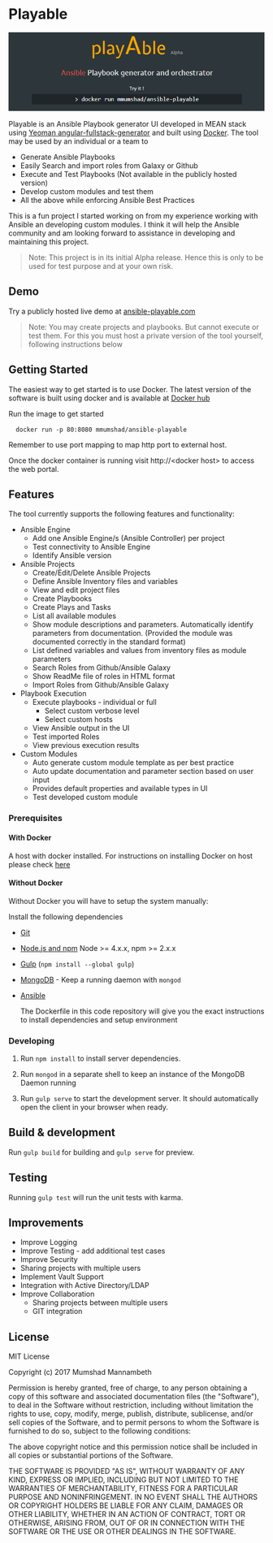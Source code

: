 # Playable

[![ansible-playable](client/assets/images/banner.png)](http://ansible-playable.com)

Playable is an Ansible Playbook generator UI developed in MEAN stack using [Yeoman angular-fullstack-generator](https://github.com/angular-fullstack/generator-angular-fullstack) and built using [Docker](https://www.docker.com/). 
The tool may be used by an individual or a team to 
   - Generate Ansible Playbooks
   - Easily Search and import roles from Galaxy or Github
   - Execute and Test Playbooks (Not available in the publicly hosted version)
   - Develop custom modules and test them
   - All the above while enforcing Ansible Best Practices
  
This is a fun project I started working on from my experience working with Ansible an developing custom modules. I think it will help the Ansible community and am looking forward to assistance in developing and maintaining this project.

> Note: This project is in its initial Alpha release. Hence this is only to be used for test purpose and at your own risk.

## Demo

Try a publicly hosted live demo at [ansible-playable.com](http://www.ansible-playable.com) 

> Note: You may create projects and playbooks. But cannot execute or test them. For this you must host a private version of the tool yourself, following instructions below 

## Getting Started

The easiest way to get started is to use Docker. The latest version of the software is built using docker and is available at [Docker hub](https://hub.docker.com/r/mmumshad/ansible-playable/)
 
 Run the image to get started
```angular2html
  docker run -p 80:8080 mmumshad/ansible-playable
```

Remember to use port mapping to map http port to external host. 

Once the docker container is running visit http://\<docker host\> to access the web portal. 

## Features
The tool currently supports the following features and functionality:
- Ansible Engine
  - Add one Ansible Engine/s (Ansible Controller) per project
  - Test connectivity to Ansible Engine
  - Identify Ansible version
- Ansible Projects
  - Create/Edit/Delete Ansible Projects
  - Define Ansible Inventory files and variables
  - View and edit project files
  - Create Playbooks
  - Create Plays and Tasks
  - List all available modules
  - Show module descriptions and parameters. Automatically identify parameters from documentation. (Provided the module was documented correctly in the standard format)
  - List defined variables and values from inventory files as module parameters
  - Search Roles from Github/Ansible Galaxy
  - Show ReadMe file of roles in HTML format
  - Import Roles from Github/Ansible Galaxy
- Playbook Execution
  - Execute playbooks - individual or full
    - Select custom verbose level
    - Select custom hosts
  - View Ansible output in the UI
  - Test imported Roles
  - View previous execution results
- Custom Modules
  - Auto generate custom module template as per best practice
  - Auto update documentation and parameter section based on user input
  - Provides default properties and available types in UI
  - Test developed custom module

### Prerequisites

#### With Docker

A host with docker installed. For instructions on installing Docker on host please check [here](https://docs.docker.com/engine/installation/)  

#### Without Docker

Without Docker you will have to setup the system manually:
  
  Install the following dependencies

- [Git](https://git-scm.com/)
- [Node.js and npm](nodejs.org) Node >= 4.x.x, npm >= 2.x.x
- [Gulp](http://gulpjs.com/) (`npm install --global gulp`)
- [MongoDB](https://www.mongodb.org/) - Keep a running daemon with `mongod`
- [Ansible](https://www.ansible.org/)

  The Dockerfile in this code repository will give you the exact instructions to install dependencies and setup environment

### Developing

1. Run `npm install` to install server dependencies.

2. Run `mongod` in a separate shell to keep an instance of the MongoDB Daemon running

3. Run `gulp serve` to start the development server. It should automatically open the client in your browser when ready.

## Build & development

Run `gulp build` for building and `gulp serve` for preview.

## Testing

Running `gulp test` will run the unit tests with karma.

## Improvements
- Improve Logging
- Improve Testing - add additional test cases
- Improve Security
- Sharing projects with multiple users
- Implement Vault Support
- Integration with Active Directory/LDAP
- Improve Collaboration 
  - Sharing projects between multiple users
  - GIT integration


## License
MIT License

Copyright (c) 2017 Mumshad Mannambeth

Permission is hereby granted, free of charge, to any person obtaining a copy
of this software and associated documentation files (the "Software"), to deal
in the Software without restriction, including without limitation the rights
to use, copy, modify, merge, publish, distribute, sublicense, and/or sell
copies of the Software, and to permit persons to whom the Software is
furnished to do so, subject to the following conditions:

The above copyright notice and this permission notice shall be included in all
copies or substantial portions of the Software.

THE SOFTWARE IS PROVIDED "AS IS", WITHOUT WARRANTY OF ANY KIND, EXPRESS OR
IMPLIED, INCLUDING BUT NOT LIMITED TO THE WARRANTIES OF MERCHANTABILITY,
FITNESS FOR A PARTICULAR PURPOSE AND NONINFRINGEMENT. IN NO EVENT SHALL THE
AUTHORS OR COPYRIGHT HOLDERS BE LIABLE FOR ANY CLAIM, DAMAGES OR OTHER
LIABILITY, WHETHER IN AN ACTION OF CONTRACT, TORT OR OTHERWISE, ARISING FROM,
OUT OF OR IN CONNECTION WITH THE SOFTWARE OR THE USE OR OTHER DEALINGS IN THE
SOFTWARE.
